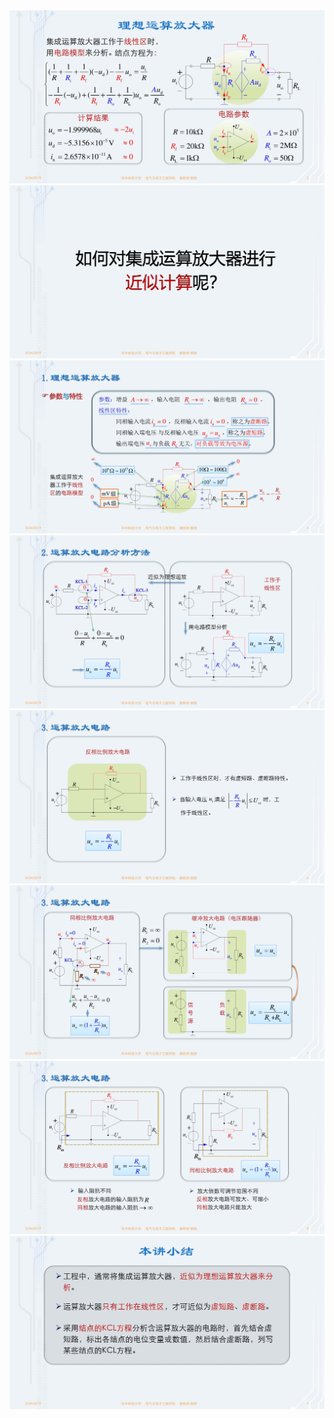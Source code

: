﻿<div><img src = "./images/5-2理想运算放大器-图片-1.jpg"></div>
<div><img src = "./images/5-2理想运算放大器-图片-2.jpg"></div>
<div><img src = "./images/5-2理想运算放大器-图片-3.jpg"></div>
<div><img src = "./images/5-2理想运算放大器-图片-4.jpg"></div>
<div><img src = "./images/5-2理想运算放大器-图片-5.jpg"></div>
<div><img src = "./images/5-2理想运算放大器-图片-6.jpg"></div>
<div><img src = "./images/5-2理想运算放大器-图片-7.jpg"></div>
<div><img src = "./images/5-2理想运算放大器-图片-8.jpg"></div>

